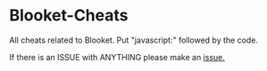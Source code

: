 # Blooket-Cheats
All cheats related to Blooket.
Put "javascript:" followed by the code.

If there is an ISSUE with ANYTHING please make an [issue.](https://github.com/porcupine62/Blooket-Cheats/issues)
